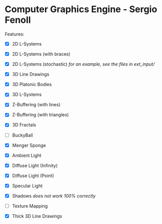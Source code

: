 # Computer Graphics Engine - Sergio Fenoll

Features:
- [x] 2D L-Systems
- [x] 2D L-Systems (with braces)
- [x] 2D L-Systems (stochastic) _for an example, see the files in ext_input/_
- [x] 3D Line Drawings
- [x] 3D Platonic Bodies
- [x] 3D L-Systems
- [x] Z-Buffering (with lines)
- [x] Z-Buffering (with triangles)
- [x] 3D Fractals
- [ ] BuckyBall
- [x] Menger Sponge
- [x] Ambient Light
- [x] Diffuse Light (Infinity)
- [x] Diffuse Light (Point)
- [x] Specular Light
- [x] Shadows _does not work 100% correctly_
- [ ] Texture Mapping
- [x] Thick 3D Line Drawings

